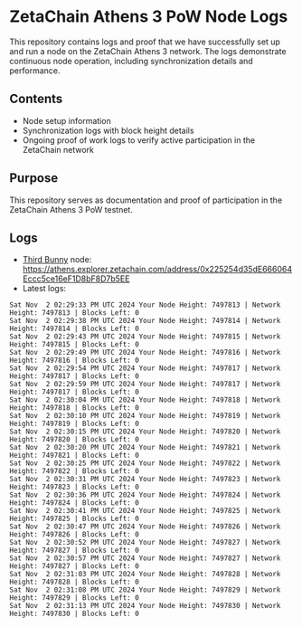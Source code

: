 # ZetaChain Athens 3 PoW Node Logs
This repository contains logs and proof that we have successfully set up and run a node on the ZetaChain Athens 3 network. The logs demonstrate continuous node operation, including synchronization details and performance.

## Contents
- Node setup information
- Synchronization logs with block height details
- Ongoing proof of work logs to verify active participation in the ZetaChain network

## Purpose
This repository serves as documentation and proof of participation in the ZetaChain Athens 3 PoW testnet.

## Logs

- [Third Bunny](https://thirdbunny.xyz/) node: https://athens.explorer.zetachain.com/address/0x225254d35dE666064Eccc5ce16eF1D8bF8D7b5EE
- Latest logs:
```
Sat Nov  2 02:29:33 PM UTC 2024 Your Node Height: 7497813 | Network Height: 7497813 | Blocks Left: 0
Sat Nov  2 02:29:38 PM UTC 2024 Your Node Height: 7497814 | Network Height: 7497814 | Blocks Left: 0
Sat Nov  2 02:29:43 PM UTC 2024 Your Node Height: 7497815 | Network Height: 7497815 | Blocks Left: 0
Sat Nov  2 02:29:49 PM UTC 2024 Your Node Height: 7497816 | Network Height: 7497816 | Blocks Left: 0
Sat Nov  2 02:29:54 PM UTC 2024 Your Node Height: 7497817 | Network Height: 7497817 | Blocks Left: 0
Sat Nov  2 02:29:59 PM UTC 2024 Your Node Height: 7497817 | Network Height: 7497817 | Blocks Left: 0
Sat Nov  2 02:30:04 PM UTC 2024 Your Node Height: 7497818 | Network Height: 7497818 | Blocks Left: 0
Sat Nov  2 02:30:10 PM UTC 2024 Your Node Height: 7497819 | Network Height: 7497819 | Blocks Left: 0
Sat Nov  2 02:30:15 PM UTC 2024 Your Node Height: 7497820 | Network Height: 7497820 | Blocks Left: 0
Sat Nov  2 02:30:20 PM UTC 2024 Your Node Height: 7497821 | Network Height: 7497821 | Blocks Left: 0
Sat Nov  2 02:30:25 PM UTC 2024 Your Node Height: 7497822 | Network Height: 7497822 | Blocks Left: 0
Sat Nov  2 02:30:31 PM UTC 2024 Your Node Height: 7497823 | Network Height: 7497823 | Blocks Left: 0
Sat Nov  2 02:30:36 PM UTC 2024 Your Node Height: 7497824 | Network Height: 7497824 | Blocks Left: 0
Sat Nov  2 02:30:41 PM UTC 2024 Your Node Height: 7497825 | Network Height: 7497825 | Blocks Left: 0
Sat Nov  2 02:30:47 PM UTC 2024 Your Node Height: 7497826 | Network Height: 7497826 | Blocks Left: 0
Sat Nov  2 02:30:52 PM UTC 2024 Your Node Height: 7497827 | Network Height: 7497827 | Blocks Left: 0
Sat Nov  2 02:30:57 PM UTC 2024 Your Node Height: 7497827 | Network Height: 7497827 | Blocks Left: 0
Sat Nov  2 02:31:03 PM UTC 2024 Your Node Height: 7497828 | Network Height: 7497828 | Blocks Left: 0
Sat Nov  2 02:31:08 PM UTC 2024 Your Node Height: 7497829 | Network Height: 7497829 | Blocks Left: 0
Sat Nov  2 02:31:13 PM UTC 2024 Your Node Height: 7497830 | Network Height: 7497830 | Blocks Left: 0
```
